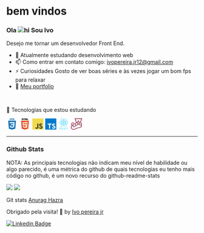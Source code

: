 # bem vindos


### Ola <img src="https://user-images.githubusercontent.com/1303154/88677602-1635ba80-d120-11ea-84d8-d263ba5fc3c0.gif" width="28px" height="28px" alt="hi"> Sou Ivo

<p>Desejo me tornar um desenvolvedor Front End.</p>


- 🔭 Atualmente estudando desenvolvimento web
- 📫 Como entrar em contato comigo: ivopereira.jr12@gmail.com
- ⚡ Curiosidades Gosto de ver boas séries e às vezes jogar um bom fps para relaxar
- 💼 <a href="https://portfolio-ivopereira-jr.vercel.app/" target="_blank">Meu portfolio</a>

<br/>

 🚀  Tecnologias que estou estudando

<p align="left">
<img src="https://raw.githubusercontent.com/devicons/devicon/master/icons/css3/css3-plain-wordmark.svg" alt="css3"  width="30" height="30"/>
<img src="https://raw.githubusercontent.com/devicons/devicon/master/icons/html5/html5-original-wordmark.svg" alt="html5"  width="30" height="30"/>
<img src="https://raw.githubusercontent.com/devicons/devicon/master/icons/javascript/javascript-original.svg" alt="javascript" width="30" height="30"/>
<img src="https://raw.githubusercontent.com/devicons/devicon/master/icons/typescript/typescript-original.svg" alt="nodejs" width="30" height="30"/>
<img src="https://raw.githubusercontent.com/devicons/devicon/master/icons/react/react-original-wordmark.svg" alt="react" width="30" height="30"/>  
<img src="https://raw.githubusercontent.com/devicons/devicon/master/icons/jest/jest-plain.svg" alt="jest" width="30" height="30"/>
</p>

---

### Github Stats

NOTA: As principais tecnologias não indicam meu nível de habilidade ou algo parecido, é uma métrica do github de quais tecnologias eu tenho mais código no github, é um novo recurso do github-readme-stats

<div align="left">
  <img height="180em" src="https://github-readme-stats.ivopereira-jr.vercel.app/api/top-langs/?username=ivopereira-jr&layout=compact&theme=dark" />
  <img height="180em" src="https://github-readme-stats.vercel.app/api?username=ivopereira-jr&show_icons=true&theme=dark" />
</div>

Git stats [Anurag Hazra](https://github.com/anuraghazra)


Obrigado pela visita! 💜 by [Ivo pereira jr](https://github.com/ivopereira-jr)


[![Linkedin Badge](https://img.shields.io/badge/LinkedIn-0077B5?style=for-the-badge&logo=linkedin&logoColor=white&link=https://www.linkedin.com/in/ivopereira-jr/)](https://www.linkedin.com/in/ivopereira-jr/)
